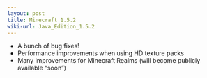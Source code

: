 ```yaml
---
layout: post
title: Minecraft 1.5.2
wiki-url: Java_Edition_1.5.2
---
```


* A bunch of bug fixes!
* Performance improvements when using HD texture packs
* Many improvements for Minecraft Realms (will become publicly available “soon”)
